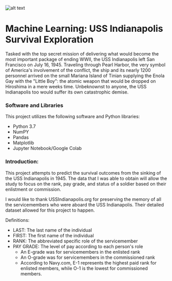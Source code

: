 ![alt text](https://upload.wikimedia.org/wikipedia/commons/a/a9/USS_Indianapolis_%28CA-35%29_underway_at_sea_on_27_September_1939_%2880-G-425615%29.jpg "USS Indianapolis c.1939")

# Machine Learning: USS Indianapolis Survival Exploration

Tasked with the top secret mission of delivering what would become the most important package of ending WWII, the USS Indianapolis left San Francisco on July 16, 1945. Traveling through Pearl Harbor, the very symbol of America's involvement of the conflict, the ship and its nearly 1200 personnel arrived on the small Mariana Island of Tinian supplying the Enola Gay with the "Little Boy": the atomic weapon that would be dropped on Hiroshima in a mere weeks time. Unbeknownst to anyone, the USS Indianapolis too would suffer its own catastrophic demise.         

### Software and Libraries
This project utilizes the following software and Python libraries:
* Python 3.7
* NumPY
* Pandas
* Matplotlib
* Jupyter Notebook/Google Colab

### Introduction:
This project attempts to predict the survival outcomes from the sinking of the USS Indianapolis in 1945. The data that I was able to obtain will allow the study to focus on the rank, pay grade, and status of a soldier based on their enlistment or commission. 

I would like to thank USSIndianapolis.org for preserving the memory of all the servicemembers who were aboard the USS Indianapolis. Their detailed dataset allowed for this project to happen.

Definitions:
* LAST: The last name of the individual
* FIRST: The first name of the individual
* RANK: The abbreviated specific role of the servicemember
* PAY GRADE: The level of pay according to each person's role
  * An E-grade was for servicemembers in the enlisted rank
  * An O-grade was for servicemembers in the commissioned rank
  * According to Navy.com, E-1 represents the highest paid rank for enlisted members, while O-1 is the lowest for commissioned members.
